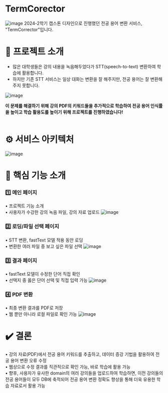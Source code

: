 # TermCorector
![image](https://github.com/user-attachments/assets/10951a4f-5d91-4531-a1ee-389c8a21669d)
2024-2학기 캡스톤 디자인으로 진행했던 전공 용어 변환 서비스, "TermCorrector"입니다.

# 📎 프로젝트 소개

- 많은 대학생들은 강의 내용을 녹음해두었다가 STT(speech-to-text) 변환하여 학습에 활용합니다.<br>
- 하지만 기존 STT 서비스는 일상 대화는 변환을 잘 해주지만, 전공 용어는 잘 변환해주지 못합니다.<br>

![image](https://github.com/user-attachments/assets/a14c872a-3cab-414a-8607-4c36a8f3ed13)

<b>이 문제를 해결하기 위해 강의 PDF의 키워드들을 추가적으로 학습하여 전공 용어 인식률을 높이고 학습 활용도를 높이기 위해 프로젝트를 진행하였습니다!</b><br><br>

# ⚙️ 서비스 아키텍처
![image](https://github.com/user-attachments/assets/e7e825ff-2877-4a18-97a6-7625ee2a914e)

# 🔎 핵심 기능 소개
### 1️⃣ 메인 페이지<br>
• 프로젝트 기능 소개<br>
• 사용자가 수강한 강의 녹음 파일, 강의 자료 업로드
![image](https://github.com/user-attachments/assets/b5499b94-2bc8-4c73-9e7e-c441c049b8c1)

### 2️⃣ 로딩/파일 선택 페이지<br>
• STT 변환, fastText 모델 적용 동안 로딩<br>
• 변환한 여러 파일 중 보고 싶은 파일 선택
![image](https://github.com/user-attachments/assets/b2e3b719-148e-4faa-8712-5ffc0d5700e8)

### 3️⃣ 결과 페이지<br>
• fastText 모델이 수정한 단어 직접 확인<br>
• 선택지 중 옳은 단어 선택 및 직접 입력 가능 
![image](https://github.com/user-attachments/assets/d09852ef-f2f7-4102-bfae-dd34c461c3a3)

### 4️⃣ PDF 변환
• 최종 변환 결과를 PDF로 저장<br>
• 웹 뿐만 아니라 로컬 파일로 확인 가능 
![image](https://github.com/user-attachments/assets/e23447b7-f896-421a-aa74-adc837198862)

# ✔️ 결론
• 강의 자료(PDF)에서 전공 용어 키워드를 추출하고, 데이터 증강 기법을 활용하여 전공 용어 변환 오류 수정<br>
• 웹상으로 수정 결과를 직관적으로 확인 가능, 바로 학습에 활용 가능<br>
• 향후, 사용자가 유사한 domain의 여러 강의들을 업로드하여 학습하면, 이전 강의들의 전공 용어들이 모두 DB에 축적되어 전공 용어 변환 정확도 향상을 통해 더욱 유용한 학습 자료로서 활용 가능
